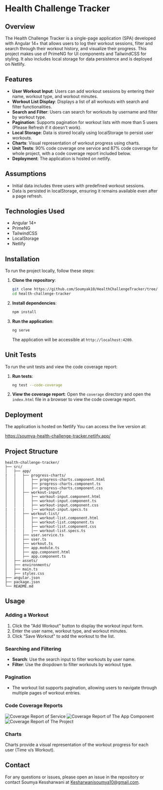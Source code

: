 # Health Challenge Tracker

## Overview

The Health Challenge Tracker is a single-page application (SPA) developed with Angular 14+ that allows users to log their workout sessions, filter and search through their workout history, and visualize their progress. This project makes use of PrimeNG for UI components and TailwindCSS for styling. It also includes local storage for data persistence and is deployed on Netlify.

## Features

- **User Workout Input**: Users can add workout sessions by entering their name, workout type, and workout minutes.
- **Workout List Display**: Displays a list of all workouts with search and filter functionalities.
- **Search and Filter**: Users can search for workouts by username and filter by workout type.
- **Pagination**: Supports pagination for workout lists with more than 5 users (Please Refresh if it doesn't work).
- **Local Storage**: Data is stored locally using localStorage to persist user workouts.
- **Charts**: Visual representation of workout progress using charts.
- **Unit Tests**: 90% code coverage one service and 87% code coverage for whole project, with a code coverage report included below.
- **Deployment**: The application is hosted on netlify.

## Assumptions

- Initial data includes three users with predefined workout sessions.
- Data is persisted in localStorage, ensuring it remains available even after a page refresh.

## Technologies Used

- Angular 14+
- PrimeNG
- TailwindCSS
- LocalStorage
- Netlify

## Installation

To run the project locally, follow these steps:

1. **Clone the repository**:

   ```bash
   git clone https://github.com/Soumyak10/HealthChallengeTracker/tree/mastert
   cd health-challenge-tracker
   ```

2. **Install dependencies**:

   ```bash
   npm install
   ```

3. **Run the application**:
   ```bash
   ng serve
   ```
   The application will be accessible at `http://localhost:4200`.

## Unit Tests

To run the unit tests and view the code coverage report:

1. **Run tests**:

   ```bash
   ng test --code-coverage
   ```

2. **View the coverage report**:
   Open the `coverage` directory and open the `index.html` file in a browser to view the code coverage report.

## Deployment

The application is hosted on Netlify You can access the live version at:

https://soumya-health-challenge-tracker.netlify.app/

## Project Structure

```
health-challenge-tracker/
├── src/
│   ├── app/
|   |   ├── progress-charts/
│   │   │   ├── progress-charts.component.html
│   │   │   ├── progress-charts.component.ts
│   │   │   ├── progress-charts.component.css
│   │   ├── workout-input/
│   │   │   ├── workout-input.component.html
│   │   │   ├── workout-input.component.ts
│   │   │   ├── workout-input.component.css
|   |   |   |── workout-input.specs.ts
│   │   ├── workout-list/
│   │   │   ├── workout-list.component.html
│   │   │   ├── workout-list.component.ts
│   │   │   ├── workout-list.component.css
|   |   |   |── workout-list.specs.ts
│   │   ├── user.service.ts
│   │   ├── user.ts
│   │   ├── workout.ts
│   │   ├── app.module.ts
│   │   ├── app.component.html
│   │   ├── app.component.ts
│   ├── assets/
│   ├── environments/
│   ├── main.ts
│   ├── styles.css
├── angular.json
├── package.json
└── README.md
```

## Usage

### Adding a Workout

1. Click the "Add Workout" button to display the workout input form.
2. Enter the user name, workout type, and workout minutes.
3. Click "Save Workout" to add the workout to the list.

### Searching and Filtering

- **Search**: Use the search input to filter workouts by user name.
- **Filter**: Use the dropdown to filter workouts by workout type.

### Pagination

- The workout list supports pagination, allowing users to navigate through multiple pages of workout entries.

### Code Coverage Reports

![Coverage Report of Service]('./ServiceReport.png')
![Coverage Report of The App Component]('./AppComponentReport.png')
![Coverage Report of The Project]('./ProjectReport.png')

### Charts

Charts provide a visual representation of the workout progress for each user (Time v/s Workout).

## Contact

For any questions or issues, please open an issue in the repository or contact Soumya Kessharwani at Kesharwanisoumya10@gmail.com.

